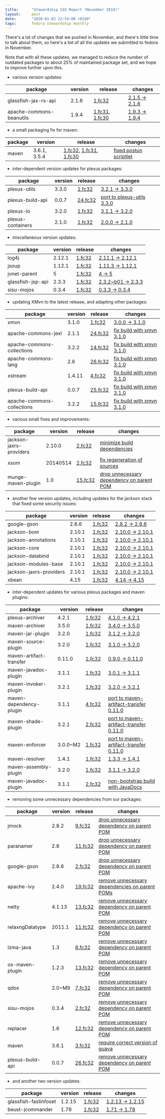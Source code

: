 ```yaml
---
title:      "Stewardship SIG Report (November 2019)"
layout:     post
date:       "2020-01-02 22:54:00 +0100"
tags:       fedora stewardship monthly
---
```


There's a lot of changes that we pushed in November, and there's little time to
talk about them, so here's a list of all the updates we submitted to fedora in
November.

Note that with all these updates, we managed to reduce the number of outdated
packages to about 25% of maintained package set, and we hope to improve further
upon this.

- various version updates:

| package                  | version | release                                                                      | changes                                             |
| ------------------------ | ------- | ---------------------------------------------------------------------------- | --------------------------------------------------- |
| glassfish-jax-rs-api     | 2.1.6   | [1.fc32][glassfish-jax-rs-api-2.1.6-f32]                                     | [2.1.5 → 2.1.6][glassfish-jax-rs-api-2.1.6-changes] |
| apache-commons-beanutils | 1.9.4   | [1.fc31][commons-beanutils-1.9.4-f31], [1.fc30][commons-beanutils-1.9.4-f30] | [1.9.3 → 1.9.4][commons-beanutils-1.9.4-changes]    |

- a small packaging fix for maven:

| package | version      | release                                                                                              | changes                                              |
| ------- | ------------ | ---------------------------------------------------------------------------------------------------- | ---------------------------------------------------- |
| maven   | 3.6.1, 3.5.4 | [1.fc32][maven-3.6.1, 3.5.4-f32], [1.fc31][maven-3.6.1, 3.5.4-f31], [1.fc30][maven-3.6.1, 3.5.4-f30] | [fixed postun scriptlet][maven-3.6.1, 3.5.4-changes] |

- inter-dependent version updates for plexus packages:

| package           | version | release                                 | changes                                                        |
| ----------------- | ------- | --------------------------------------- | -------------------------------------------------------------- |
| plexus-utils      | 3.3.0   | [1.fc32][plexus-utils-3.3.0-f32]        | [3.2.1 → 3.3.0][plexus-utils-3.3.0-changes]                    |
| plexus-build-api  | 0.0.7   | [24.fc32][plexus-build-api_1-0.0.7-f32] | [port to plexus-utils 3.3.0][plexus-build-api_1-0.0.7-changes] |
| plexus-io         | 3.2.0   | [1.fc32][plexus-io-3.2.0-f32]           | [3.1.1 → 3.2.0][plexus-io-3.2.0-changes]                       |
| plexus-containers | 2.1.0   | [1.fc32][plexus-containers-2.1.0-f32]   | [2.0.0 → 2.1.0][plexus-containers-2.1.0-changes]               |

- miscellaneous version updates:

| package           | version | release                               | changes                                              |
| ----------------- | ------- | ------------------------------------- | ---------------------------------------------------- |
| log4j             | 2.12.1  | [1.fc32][log4j-2.12.1-f32]            | [2.11.1 → 2.12.1][log4j-2.12.1-changes]              |
| jsoup             | 1.12.1  | [1.fc32][jsoup-1.12.1-f32]            | [1.11.3 → 1.12.1][jsoup-1.12.1-changes]              |
| jvnet-parent      | 5       | [1.fc32][jvnet-parent-5-f32]          | [4 → 5][jvnet-parent-5-changes]                      |
| glassfish-jsp-api | 2.3.3   | [1.fc32][glassfish-jsp-api-2.3.3-f32] | [2.3.2~b01 → 2.3.3][glassfish-jsp-api-2.3.3-changes] |
| sisu-mojos        | 0.3.4   | [1.fc32][sisu-mojos-0.3.4-f32]        | [0.3.3 → 0.3.4][sisu-mojos-0.3.4-changes]            |

- updating XMvn to the latest release, and adapting other packages:

| package                    | version | release                                    | changes                                                          |
| -------------------------- | ------- | ------------------------------------------ | ---------------------------------------------------------------- |
| xmvn                       | 3.1.0   | [1.fc32][xmvn-3.1.0-f32]                   | [3.0.0 → 3.1.0][xmvn-3.1.0-changes]                              |
| apache-commons-jexl        | 2.1.1   | [24.fc32][commons-jexl-2.1.1-f32]          | [fix build with xmvn 3.1.0][commons-jexl-2.1.1-changes]          |
| apache-commons-collections | 3.2.2   | [14.fc32][commons-collections_1-3.2.2-f32] | [fix build with xmvn 3.1.0][commons-collections_1-3.2.2-changes] |
| apache-commons-lang        | 2.6     | [26.fc32][commons-lang-2.6-f32]            | [fix build with xmvn 3.1.0][commons-lang-2.6-changes]            |
| xstream                    | 1.4.11  | [4.fc32][xstream-1.4.11-f32]               | [fix build with xmvn 3.1.0][xstream-1.4.11-changes]              |
| plexus-build-api           | 0.0.7   | [25.fc32][plexus-build-api_2-0.0.7-f32]    | [fix build with xmvn 3.1.0][plexus-build-api_2-0.0.7-changes]    |
| apache-commons-collections | 3.2.2   | [15.fc32][commons-collections_2-3.2.2-f32] | [fix build with xmvn 3.1.0][commons-collections_2-3.2.2-changes] |

- various small fixes and improvements:

| package                 | version  | release                                      | changes                                                                     |
| ----------------------- | -------- | -------------------------------------------- | --------------------------------------------------------------------------- |
| jackson-jaxrs-providers | 2.10.0   | [2.fc32][jackson-jaxrs-providers-2.10.0-f32] | [minimize build dependencies][jackson-jaxrs-providers-2.10.0-changes]       |
| xsom                    | 20140514 | [2.fc32][xsom-20140514-f32]                  | [fix regeneration of sources][xsom-20140514-changes]                        |
| munge-maven-plugin      | 1.0      | [15.fc32][munge-maven-plugin-1.0-f32]        | [drop unnecessary dependency on parent POM][munge-maven-plugin-1.0-changes] |

- another few version updates, including updates for the jackson stack that
  fixed some security issues:

| package                 | version | release                                      | changes                                                   |
| ----------------------- | ------- | -------------------------------------------- | --------------------------------------------------------- |
| google-gson             | 2.8.6   | [1.fc32][gson-2.8.6-f32]                     | [2.8.2 → 2.8.6][gson-2.8.6-changes]                       |
| jackson-bom             | 2.10.1  | [1.fc32][jackson-bom-2.10.1-f32]             | [2.10.0 → 2.10.1][jackson-bom-2.10.1-changes]             |
| jackson-annotations     | 2.10.1  | [1.fc32][jackson-annotations-2.10.1-f32]     | [2.10.0 → 2.10.1][jackson-annotations-2.10.1-changes]     |
| jackson-core            | 2.10.1  | [1.fc32][jackson-core-2.10.1-f32]            | [2.10.0 → 2.10.1][jackson-core-2.10.1-changes]            |
| jackson-databind        | 2.10.1  | [1.fc32][jackson-databind-2.10.1-f32]        | [2.10.0 → 2.10.1][jackson-databind-2.10.1-changes]        |
| jackson-modules-base    | 2.10.1  | [1.fc32][jackson-modules-base-2.10.1-f32]    | [2.10.0 → 2.10.1][jackson-modules-base-2.10.1-changes]    |
| jackson-jaxrs-providers | 2.10.1  | [1.fc32][jackson-jaxrs-providers-2.10.1-f32] | [2.10.0 → 2.10.1][jackson-jaxrs-providers-2.10.1-changes] |
| xbean                   | 4.15    | [1.fc32][xbean-4.15-f32]                     | [4.14 → 4.15][xbean-4.15-changes]                         |

- inter-dependent updates for various plexus packages and maven plugins:

| package                 | version  | release                                      | changes                                                                         |
| ----------------------- | -------- | -------------------------------------------- | ------------------------------------------------------------------------------- |
| plexus-archiver         | 4.2.1    | [1.fc32][plexus-archiver-4.2.1-f32]          | [4.1.0 → 4.2.1][plexus-archiver-4.2.1-changes]                                  |
| maven-archiver          | 3.5.0    | [1.fc32][maven-archiver-3.5.0-f32]           | [3.4.0 → 3.5.0][maven-archiver-3.5.0-changes]                                   |
| maven-jar-plugin        | 3.2.0    | [1.fc32][maven-jar-plugin-3.2.0-f32]         | [3.1.2 → 3.2.0][maven-jar-plugin-3.2.0-changes]                                 |
| maven-source-plugin     | 3.2.0    | [1.fc32][maven-source-plugin-3.2.0-f32]      | [3.1.0 → 3.2.0][maven-source-plugin-3.2.0-changes]                              |
| maven-artifact-transfer | 0.11.0   | [1.fc32][maven-artifact-transfer-0.11.0-f32] | [0.9.0 → 0.11.0][maven-artifact-transfer-0.11.0-changes]                        |
| maven-javadoc-plugin    | 3.1.1    | [1.fc32][maven-javadoc-plugin_1-3.1.1-f32]   | [3.0.1 → 3.1.1][maven-javadoc-plugin_1-3.1.1-changes]                           |
| maven-invoker-plugin    | 3.2.1    | [1.fc32][maven-invoker-plugin-3.2.1-f32]     | [3.2.0 → 3.2.1][maven-invoker-plugin-3.2.1-changes]                             |
| maven-dependency-plugin | 3.1.1    | [4.fc32][maven-dependency-plugin-3.1.1-f32]  | [port to maven-artifact-transfer 0.11.0][maven-dependency-plugin-3.1.1-changes] |
| maven-shade-plugin      | 3.2.1    | [2.fc32][maven-shade-plugin-3.2.1-f32]       | [port to maven-artifact-transfer 0.11.0][maven-shade-plugin-3.2.1-changes]      |
| maven-enforcer          | 3.0.0~M2 | [1.fc32][maven-enforcer-3.0.0~M2-f32]        | [port to maven-artifact-transfer 0.11.0][maven-enforcer-3.0.0~M2-changes]       |
| maven-resolver          | 1.4.1    | [1.fc32][maven-resolver-1.4.1-f32]           | [1.3.3 → 1.4.1][maven-resolver-1.4.1-changes]                                   |
| maven-assembly-plugin   | 3.2.0    | [1.fc32][maven-assembly-plugin-3.2.0-f32]    | [3.1.1 → 3.2.0][maven-assembly-plugin-3.2.0-changes]                            |
| maven-javadoc-plugin    | 3.1.1    | [2.fc32][maven-javadoc-plugin_2-3.1.1-f32]   | [non-bootstrap build with JavaDocs][maven-javadoc-plugin_2-3.1.1-changes]       |

- removing some unnecessary dependencies from our packages:

| package          | version | release                               | changes                                                                        |
| ---------------- | ------- | ------------------------------------- | ------------------------------------------------------------------------------ |
| jmock            | 2.8.2   | [9.fc32][jmock-2.8.2-f32]             | [drop unnecessary dependency on parent POM][jmock-2.8.2-changes]               |
| paranamer        | 2.8     | [11.fc32][paranamer-2.8-f32]          | [drop unnecessary dependency on parent POM][paranamer-2.8-changes]             |
| google-gson      | 2.8.6   | [2.fc32][gson-2.8.6-f32]              | [drop unnecessary dependency on parent POM][gson-2.8.6-changes]                |
| apache-ivy       | 2.4.0   | [19.fc32][ivy-2.4.0-f32]              | [remove unnecessary dependencies on parent POMs][ivy-2.4.0-changes]            |
| netty            | 4.1.13  | [13.fc32][netty-4.1.13-f32]           | [remove unnecessary dependency on parent POM][netty-4.1.13-changes]            |
| relaxngDatatype  | 2011.1  | [11.fc32][relaxngDatatype-2011.1-f32] | [remove unnecessary dependency on parent POM][relaxngDatatype-2011.1-changes]  |
| lzma-java        | 1.3     | [8.fc32][lzma-java-1.3-f32]           | [remove unnecessary dependency on parent POM][lzma-java-1.3-changes]           |
| os-maven-plugin  | 1.2.3   | [13.fc32][os-maven-plugin-1.2.3-f32]  | [remove unnecessary dependency on parent POM][os-maven-plugin-1.2.3-changes]   |
| qdox             | 2.0~M9  | [7.fc32][qdox-2.0~M9-f32]             | [remove unnecessary dependency on parent POM][qdox-2.0~M9-changes]             |
| sisu-mojos       | 0.3.4   | [2.fc32][sisu-mojos-0.3.4-f32]        | [remove unnecessary dependency on parent POM][sisu-mojos-0.3.4-changes]        |
| replacer         | 1.6     | [12.fc32][replacer-1.6-f32]           | [remove unnecessary dependency on parent POM][replacer-1.6-changes]            |
| maven            | 3.6.1   | [3.fc32][maven-3.6.1-f32]             | [require correct version of guava][maven-3.6.1-changes]                        |
| plexus-build-api | 0.0.7   | [26.fc32][plexus-build-api-0.0.7-f32] | [ remove unnecessary dependency on parent POM][plexus-build-api-0.0.7-changes] |

- and another two version updates:

| package               | version | release                                    | changes                                                 |
| --------------------- | ------- | ------------------------------------------ | ------------------------------------------------------- |
| glassfish-fastinfoset | 1.2.15  | [1.fc32][glassfish-fastinfoset-1.2.15-f32] | [1.2.13 → 1.2.15][glassfish-fastinfoset-1.2.15-changes] |
| beust-jcommander      | 1.78    | [1.fc32][jcommander-1.78-f32]              | [1.71 → 1.78][jcommander-1.78-changes]                  |


[glassfish-jax-rs-api-2.1.6-f32]: https://koji.fedoraproject.org/koji/buildinfo?buildID=1407256
[glassfish-jax-rs-api-2.1.6-changes]: https://src.fedoraproject.org/rpms/glassfish-jax-rs-api/c/28a575835e873342bab65680b323c80e4a08499a?branch=master

[commons-beanutils-1.9.4-f31]: https://bodhi.fedoraproject.org/updates/FEDORA-2019-bcad44b5d6
[commons-beanutils-1.9.4-f30]: https://bodhi.fedoraproject.org/updates/FEDORA-2019-79b5790566
[commons-beanutils-1.9.4-changes]: https://src.fedoraproject.org/rpms/apache-commons-beanutils/c/982e3969d44351d7824438d8c0f42237f46eab67?branch=master

[maven-3.6.1, 3.5.4-f32]: https://koji.fedoraproject.org/koji/buildinfo?buildID=1407606
[maven-3.6.1, 3.5.4-f31]: https://bodhi.fedoraproject.org/updates/FEDORA-2019-f3a7f84557
[maven-3.6.1, 3.5.4-f30]: https://bodhi.fedoraproject.org/updates/FEDORA-2019-89bce413cd
[maven-3.6.1, 3.5.4-changes]: https://src.fedoraproject.org/rpms/maven/c/d44e09e7c816ecd188a06f9200ec48d68f19c53b?branch=master

[plexus-utils-3.3.0-f32]: https://koji.fedoraproject.org/koji/buildinfo?buildID=1410590
[plexus-utils-3.3.0-changes]: https://src.fedoraproject.org/rpms/plexus-utils/c/f594d4a74dc51d5b18a46d50426796fc19114881?branch=master

[plexus-build-api_1-0.0.7-f32]: https://koji.fedoraproject.org/koji/buildinfo?buildID=1410591
[plexus-build-api_1-0.0.7-changes]: https://src.fedoraproject.org/rpms/plexus-build-api/c/45d5bf6793d85fbd433fa4f565481dab429c4669?branch=master

[plexus-io-3.2.0-f32]: https://koji.fedoraproject.org/koji/buildinfo?buildID=1410620
[plexus-io-3.2.0-changes]: https://src.fedoraproject.org/rpms/plexus-io/c/121f0add1cc0985a1b746c0c1df5e4466d075ea0?branch=master

[plexus-containers-2.1.0-f32]: https://koji.fedoraproject.org/koji/buildinfo?buildID=1410621
[plexus-containers-2.1.0-changes]: https://src.fedoraproject.org/rpms/plexus-containers/c/6cef84c140bb9214b3715710a4639d908fd2910e?branch=master

[log4j-2.12.1-f32]: https://koji.fedoraproject.org/koji/buildinfo?buildID=1411254
[log4j-2.12.1-changes]: https://src.fedoraproject.org/rpms/log4j/c/3f6b65cc8e196d75d25c108716d986995e6b2a65?branch=master

[jsoup-1.12.1-f32]: https://koji.fedoraproject.org/koji/buildinfo?buildID=1411288
[jsoup-1.12.1-changes]: https://src.fedoraproject.org/rpms/jsoup/c/b8353068c21e9b66fd117774bcdc146a67c60a2d?branch=master

[jvnet-parent-5-f32]: https://koji.fedoraproject.org/koji/buildinfo?buildID=1411333
[jvnet-parent-5-changes]: https://src.fedoraproject.org/rpms/jvnet-parent/c/2a3192305941eb1aad9687b0605f030abf9887db?branch=master

[glassfish-jsp-api-2.3.3-f32]: https://koji.fedoraproject.org/koji/buildinfo?buildID=1411372
[glassfish-jsp-api-2.3.3-changes]: https://src.fedoraproject.org/rpms/glassfish-jsp-api/c/2f4209cd49d6599de704cc5b6bc237f6e55f30a9?branch=master

[sisu-mojos-0.3.4-f32]: https://koji.fedoraproject.org/koji/buildinfo?buildID=1411842
[sisu-mojos-0.3.4-changes]: https://src.fedoraproject.org/rpms/sisu-mojos/c/e18d2576c5ef5293851870f13db1ee2c892fb292?branch=master

[xmvn-3.1.0-f32]: https://koji.fedoraproject.org/koji/buildinfo?buildID=1411883
[xmvn-3.1.0-changes]: https://src.fedoraproject.org/rpms/xmvn/c/3efff57c49fa934e501c9cc9f3f8e906a72e5b18?branch=master

[commons-jexl-2.1.1-f32]: https://koji.fedoraproject.org/koji/buildinfo?buildID=1411991
[commons-jexl-2.1.1-changes]: https://src.fedoraproject.org/rpms/apache-commons-jexl/c/1b8f8e557d6dc70e210ac4de77b4f610005ac4e7?branch=master

[commons-collections_1-3.2.2-f32]: https://koji.fedoraproject.org/koji/buildinfo?buildID=1411994
[commons-collections_1-3.2.2-changes]: https://src.fedoraproject.org/rpms/apache-commons-collections/c/5f7f14b8c68a1f91d0053561ce5c2d51c8889b83?branch=master

[commons-lang-2.6-f32]: https://koji.fedoraproject.org/koji/buildinfo?buildID=1411996
[commons-lang-2.6-changes]: https://src.fedoraproject.org/rpms/apache-commons-lang/c/d8a053fdcba086d4ca4f50d698582bf22dab38be?branch=master

[xstream-1.4.11-f32]: https://koji.fedoraproject.org/koji/buildinfo?buildID=1411997
[xstream-1.4.11-changes]: https://src.fedoraproject.org/rpms/xstream/c/949d0657af50a163e5adfcfaad82dad164d3b5e7?branch=master

[jackson-jaxrs-providers-2.10.0-f32]: https://koji.fedoraproject.org/koji/buildinfo?buildID=1412007
[jackson-jaxrs-providers-2.10.0-changes]: https://src.fedoraproject.org/rpms/jackson-jaxrs-providers/c/1eddac6c311b9d329f67c060c7eef3244e8ca544?branch=master

[xsom-20140514-f32]: https://koji.fedoraproject.org/koji/buildinfo?buildID=1412226
[xsom-20140514-changes]: https://src.fedoraproject.org/rpms/xsom/c/651b0388c654b0c8d09a6e8feb006bbe24755463?branch=master

[plexus-build-api_2-0.0.7-f32]: https://koji.fedoraproject.org/koji/buildinfo?buildID=1412404
[plexus-build-api_2-0.0.7-changes]: https://src.fedoraproject.org/rpms/plexus-build-api/c/eaa6a2bce67f9390bba6039ee5a6be4dda160f00?branch=master

[commons-collections_2-3.2.2-f32]: https://koji.fedoraproject.org/koji/buildinfo?buildID=1413277
[commons-collections_2-3.2.2-changes]: https://src.fedoraproject.org/rpms/apache-commons-collections/c/73645073ade4ad8d783afe35002529229cf3a7a9?branch=master

[munge-maven-plugin-1.0-f32]: https://koji.fedoraproject.org/koji/buildinfo?buildID=1413703
[munge-maven-plugin-1.0-changes]: https://src.fedoraproject.org/rpms/munge-maven-plugin/c/67512e171e31d808628d671553c6f5a17439e44c?branch=master

[gson-2.8.6-f32]: https://koji.fedoraproject.org/koji/buildinfo?buildID=1413925
[gson-2.8.6-changes]: https://src.fedoraproject.org/rpms/google-gson/c/c50693bfd908bedf855a8d7a9bf3975289f0cdab?branch=master

[jackson-bom-2.10.1-f32]: https://koji.fedoraproject.org/koji/buildinfo?buildID=1413926
[jackson-bom-2.10.1-changes]: https://src.fedoraproject.org/rpms/jackson-bom/c/7f4ff8038d33302bce6d01cea4c6ca5633f35a01?branch=master

[jackson-annotations-2.10.1-f32]: https://koji.fedoraproject.org/koji/buildinfo?buildID=1413928
[jackson-annotations-2.10.1-changes]: https://src.fedoraproject.org/rpms/jackson-annotations/c/ae7eb99dc29581db8122a31cb4cc4526b59463b2?branch=master

[jackson-core-2.10.1-f32]: https://koji.fedoraproject.org/koji/buildinfo?buildID=1413932
[jackson-core-2.10.1-changes]: https://src.fedoraproject.org/rpms/jackson-core/c/9bfb20dda7882bdfd0068d3dc6d481c7c1911135?branch=master

[jackson-databind-2.10.1-f32]: https://koji.fedoraproject.org/koji/buildinfo?buildID=1413938
[jackson-databind-2.10.1-changes]: https://src.fedoraproject.org/rpms/jackson-databind/c/2a502f4a5d49a64868c33d21626b4ff3a678b951?branch=master

[jackson-modules-base-2.10.1-f32]: https://koji.fedoraproject.org/koji/buildinfo?buildID=1413940
[jackson-modules-base-2.10.1-changes]: https://src.fedoraproject.org/rpms/jackson-modules-base/c/6fe45024aa5cdd9cbfb475344b9b5308050bee18?branch=master

[jackson-jaxrs-providers-2.10.1-f32]: https://koji.fedoraproject.org/koji/buildinfo?buildID=1413942
[jackson-jaxrs-providers-2.10.1-changes]: https://src.fedoraproject.org/rpms/jackson-jaxrs-providers/c/697b2cb6fc2904943dd57e99341c09139b011adb?branch=master

[xbean-4.15-f32]: https://koji.fedoraproject.org/koji/buildinfo?buildID=1415382
[xbean-4.15-changes]: https://src.fedoraproject.org/rpms/xbean/c/2457982fe1b2c462ff0e1b0070a1f62c5bb39512?branch=master

[plexus-archiver-4.2.1-f32]: https://koji.fedoraproject.org/koji/buildinfo?buildID=1415384
[plexus-archiver-4.2.1-changes]: https://src.fedoraproject.org/rpms/plexus-archiver/c/e3df4db377423418e6cb187542b68ff3d5d26abe?branch=master

[maven-archiver-3.5.0-f32]: https://koji.fedoraproject.org/koji/buildinfo?buildID=1415385
[maven-archiver-3.5.0-changes]: https://src.fedoraproject.org/rpms/maven-archiver/c/56fc14b7140b63783bb7077a01e12361afc65e34?branch=master

[maven-jar-plugin-3.2.0-f32]: https://koji.fedoraproject.org/koji/buildinfo?buildID=1415390
[maven-jar-plugin-3.2.0-changes]: https://src.fedoraproject.org/rpms/maven-jar-plugin/c/29f1a75c7cd74560c5427e5001f14ab52c906769?branch=master

[maven-source-plugin-3.2.0-f32]: https://koji.fedoraproject.org/koji/buildinfo?buildID=1415391
[maven-source-plugin-3.2.0-changes]: https://src.fedoraproject.org/rpms/maven-source-plugin/c/29c51266c0069f25d620d383187e01ef273cdf6b?branch=master

[maven-artifact-transfer-0.11.0-f32]: https://koji.fedoraproject.org/koji/buildinfo?buildID=1415395
[maven-artifact-transfer-0.11.0-changes]: https://src.fedoraproject.org/rpms/maven-artifact-transfer/c/c778b2d071b961f25946c1c95945ca10b3e156c4?branch=master

[maven-javadoc-plugin_1-3.1.1-f32]: https://koji.fedoraproject.org/koji/buildinfo?buildID=1415397
[maven-javadoc-plugin_1-3.1.1-changes]: https://src.fedoraproject.org/rpms/maven-javadoc-plugin/c/ee5abf3cdb1e70f99dcc77557642052214029d69?branch=master

[maven-invoker-plugin-3.2.1-f32]: https://koji.fedoraproject.org/koji/buildinfo?buildID=1415406
[maven-invoker-plugin-3.2.1-changes]: https://src.fedoraproject.org/rpms/maven-invoker-plugin/c/c5d5d58711f1b9627b1262c1a4f87433996c0cf6?branch=master

[maven-dependency-plugin-3.1.1-f32]: https://koji.fedoraproject.org/koji/buildinfo?buildID=1415409
[maven-dependency-plugin-3.1.1-changes]: https://src.fedoraproject.org/rpms/maven-dependency-plugin/c/46113c1fd4539e7f3ada22316a225e7982f654b9?branch=master

[maven-shade-plugin-3.2.1-f32]: https://koji.fedoraproject.org/koji/buildinfo?buildID=1415412
[maven-shade-plugin-3.2.1-changes]: https://src.fedoraproject.org/rpms/maven-shade-plugin/c/014aa8848aa2b83c7b8534138742374487bbb205?branch=master

[maven-enforcer-3.0.0~M2-f32]: https://koji.fedoraproject.org/koji/buildinfo?buildID=1415418
[maven-enforcer-3.0.0~M2-changes]: https://src.fedoraproject.org/rpms/maven-enforcer/c/cd971bf4bad40f729be223803d7e01a256583fa1?branch=master

[maven-resolver-1.4.1-f32]: https://koji.fedoraproject.org/koji/buildinfo?buildID=1415419
[maven-resolver-1.4.1-changes]: https://src.fedoraproject.org/rpms/maven-resolver/c/3127115011e3c892183f14a1c0b831d36abd47b9?branch=master

[maven-assembly-plugin-3.2.0-f32]: https://koji.fedoraproject.org/koji/buildinfo?buildID=1415426
[maven-assembly-plugin-3.2.0-changes]: https://src.fedoraproject.org/rpms/maven-assembly-plugin/c/340bd7ba0cc3caea74cbc78d6f16db0374669512?branch=master

[maven-javadoc-plugin_2-3.1.1-f32]: https://koji.fedoraproject.org/koji/buildinfo?buildID=1415435
[maven-javadoc-plugin_2-3.1.1-changes]: https://src.fedoraproject.org/rpms/maven-javadoc-plugin/c/cbfc5b253b55aa048b399b39e3186a072363f26b?branch=master

[jmock-2.8.2-f32]: https://koji.fedoraproject.org/koji/buildinfo?buildID=1415652
[jmock-2.8.2-changes]: https://src.fedoraproject.org/rpms/jmock/c/db4ead7e21843ccceb1a6687627c08d78ce47f18?branch=master

[paranamer-2.8-f32]: https://koji.fedoraproject.org/koji/buildinfo?buildID=1415653
[paranamer-2.8-changes]: https://src.fedoraproject.org/rpms/paranamer/c/608b04393318eebf9ddd44aee6e05f4f73ef1165?branch=master

[glassfish-fastinfoset-1.2.15-f32]: https://koji.fedoraproject.org/koji/buildinfo?buildID=1415952
[glassfish-fastinfoset-1.2.15-changes]: https://src.fedoraproject.org/rpms/glassfish-fastinfoset/c/abe12008038503db94ff6bd23d043065a76508ed?branch=master

[gson-2.8.6-f32]: https://koji.fedoraproject.org/koji/buildinfo?buildID=1415954
[gson-2.8.6-changes]: https://src.fedoraproject.org/rpms/google-gson/c/a5fd3afaf158d67c45686556dc183fc00504a8c6?branch=master

[jcommander-1.78-f32]: https://koji.fedoraproject.org/koji/buildinfo?buildID=1416242
[jcommander-1.78-changes]: https://src.fedoraproject.org/rpms/beust-jcommander/c/3672c195e123a8ff016dd36d79458e8d9457652e?branch=master

[ivy-2.4.0-f32]: https://koji.fedoraproject.org/koji/buildinfo?buildID=1416243
[ivy-2.4.0-changes]: https://src.fedoraproject.org/rpms/apache-ivy/c/dda494c5f4c966601ea5c85a6cccaea63646a2c7?branch=master

[netty-4.1.13-f32]: https://koji.fedoraproject.org/koji/buildinfo?buildID=1416252
[netty-4.1.13-changes]: https://src.fedoraproject.org/rpms/netty/c/1a8d3efba9f0ef361bc206a0d1b1ec3768d2be0b?branch=master

[relaxngDatatype-2011.1-f32]: https://koji.fedoraproject.org/koji/buildinfo?buildID=1416255
[relaxngDatatype-2011.1-changes]: https://src.fedoraproject.org/rpms/relaxngDatatype/c/bd1b2a4e90134ecbe4cab5a13c7aa57cb0f684ee?branch=master

[lzma-java-1.3-f32]: https://koji.fedoraproject.org/koji/buildinfo?buildID=1416256
[lzma-java-1.3-changes]: https://src.fedoraproject.org/rpms/lzma-java/c/e37fcb6814d81b28875a79487bb23c068bb5345b?branch=master

[os-maven-plugin-1.2.3-f32]: https://koji.fedoraproject.org/koji/buildinfo?buildID=1416257
[os-maven-plugin-1.2.3-changes]: https://src.fedoraproject.org/rpms/os-maven-plugin/c/1f1e1c13cda5e30553582109f9d8d54886c041d2?branch=master

[qdox-2.0~M9-f32]: https://koji.fedoraproject.org/koji/buildinfo?buildID=1416260
[qdox-2.0~M9-changes]: https://src.fedoraproject.org/rpms/qdox/c/ae925432ba3d00711381b353503128d4b11fd7e1?branch=master

[sisu-mojos-0.3.4-f32]: https://koji.fedoraproject.org/koji/buildinfo?buildID=1416261
[sisu-mojos-0.3.4-changes]: https://src.fedoraproject.org/rpms/sisu-mojos/c/ec34b10d9e0d50a6d3bdad7d6e48ba504ed4fe36?branch=master

[replacer-1.6-f32]: https://koji.fedoraproject.org/koji/buildinfo?buildID=1416262
[replacer-1.6-changes]: https://src.fedoraproject.org/rpms/replacer/c/cc08f61205aa89ac60749d563d3a8e139ae97e31?branch=master

[maven-3.6.1-f32]: https://koji.fedoraproject.org/koji/buildinfo?buildID=1416263
[maven-3.6.1-changes]: https://src.fedoraproject.org/rpms/maven/c/decb58e8988eb52986d0ca6c9faa19f78963f836?branch=master

[plexus-build-api-0.0.7-f32]: https://koji.fedoraproject.org/koji/buildinfo?buildID=1416785
[plexus-build-api-0.0.7-changes]: https://src.fedoraproject.org/rpms/plexus-build-api/c/65d2dc9552ff0b55f60a6fdf815add75b24d0e78?branch=master

